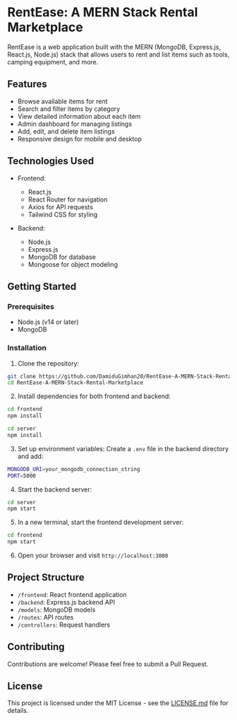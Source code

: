 # RentEase: A MERN Stack Rental Marketplace

RentEase is a web application built with the MERN (MongoDB, Express.js, React.js, Node.js) stack that allows users to rent and list items such as tools, camping equipment, and more.

## Features

- Browse available items for rent
- Search and filter items by category
- View detailed information about each item
- Admin dashboard for managing listings
- Add, edit, and delete item listings
- Responsive design for mobile and desktop

## Technologies Used

- Frontend:
  - React.js
  - React Router for navigation
  - Axios for API requests
  - Tailwind CSS for styling

- Backend:
  - Node.js
  - Express.js
  - MongoDB for database
  - Mongoose for object modeling

## Getting Started

### Prerequisites

- Node.js (v14 or later)
- MongoDB

### Installation

1. Clone the repository:
```bash
git clone https://github.com/DamiduGimhan20/RentEase-A-MERN-Stack-Rental-Marketplace.git
cd RentEase-A-MERN-Stack-Rental-Marketplace
```

2. Install dependencies for both frontend and backend:
```bash
cd frontend
npm install
```
```bash
cd server
npm install
```
3. Set up environment variables:
Create a `.env` file in the backend directory and add:
```bash
MONGODB_URI=your_mongodb_connection_string
PORT=5000
```
4. Start the backend server:
```bash
cd server
npm start
```
5. In a new terminal, start the frontend development server:
```bash
cd frontend
npm start
```
6. Open your browser and visit `http://localhost:3000`

## Project Structure

- `/frontend`: React frontend application
- `/backend`: Express.js backend API
- `/models`: MongoDB models
- `/routes`: API routes
- `/controllers`: Request handlers

## Contributing

Contributions are welcome! Please feel free to submit a Pull Request.

## License

This project is licensed under the MIT License - see the [LICENSE.md](LICENSE.md) file for details.
